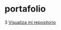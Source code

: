  # portafolio
 
3  <a href="https://brayanelias.github.io/EncriptadorMarioBros/">Visualiza mi repositorio</a>
